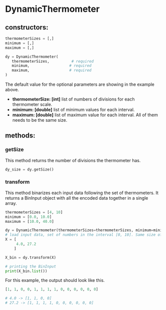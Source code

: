 # DynamicThermometer
## constructors:
```python
thermometerSizes = [,]
minimum = [,]
maximum = [,]

dy = DynamicThermometer(
   thermometerSizes,          # required
   minimum,                  # required
   maximum,                  # required
)
```
The default value for the optional parameters are showing in the example above.
- **thermometerSize: [int]** list of numbers of divisions for each thermometer scale.
- **minimum: [double]** list of minimum values for each interval.
- **maximum: [double]** list of maximum value for each interval.
All of them needs to be the same size.

## methods:
### getSize
This method returns the number of divisions the thermometer has.
```python
dy_size = dy.getSize()
```
### transform
This method binarizes each input data following the set of thermometers. It returns a BinInput object with all the encoded data together in a single array. 
```python
thermometerSizes = [4, 10]
minimum = [0.0, 10.0]
maximum = [10.0, 40.0]

dy = DynamicThermometer(thermometerSizes=thermometerSizes, minimum=minimum, maximum=maximum)
# load input data, set of numbers in the interval [0, 10]. Same size of the thermometer array.
X = [
     4.0, 27.2 
    ]

X_bin = dy.transform(X)

# printing the BinInput
print(X_bin.list())
```
For this example, the output should look like this.
```python
[1, 1, 0, 0, 1, 1, 1, 1, 0, 0, 0, 0, 0, 0]

# 4.0 -> [1, 1, 0, 0]
# 27.2 -> [1, 1, 1, 1, 0, 0, 0, 0, 0, 0]
```
